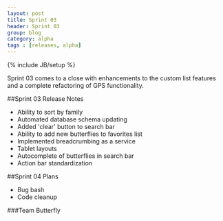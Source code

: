 ```yaml
---
layout: post
title: Sprint 03
header: Sprint 03
group: blog
category: alpha
tags : [releases, alpha]
---
```

{% include JB/setup %}

Sprint 03 comes to a close with enhancements to the custom list features and a complete refactoring of GPS functionality.

##Sprint 03 Release Notes  
- Ability to sort by family
- Automated database schema updating
- Added 'clear' button to search bar
- Ability to add new butterflies to favorites list
- Implemented breadcrumbing as a service
- Tablet layouts
- Autocomplete of butterflies in search bar
- Action bar standardization

##Sprint 04 Plans
- Bug bash
- Code cleanup

###Team Butterfly
